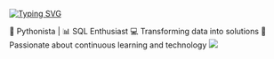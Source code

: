 [![Typing SVG](https://readme-typing-svg.herokuapp.com/?color=1E90FF&size=35&center=true&vCenter=true&width=1000&lines=HELLO,+My+name+is+Mikael+Peres;I'm+18+years+old;I'm+from+Brazil;studant+Data+Scientist;Be+Welcome!+:%29)](https://git.io/typing-svg)

🐍 Pythonista | 📊 SQL Enthusiast
💻 Transforming data into solutions
🚀 Passionate about continuous learning and technology
<img src="https://cdn.jsdelivr.net/gh/devicons/devicon@latest/icons/azuresqldatabase/azuresqldatabase-original.svg" />
<link rel="stylesheet" type='text/css' href="https://cdn.jsdelivr.net/gh/devicons/devicon@latest/devicon.min.css" />
